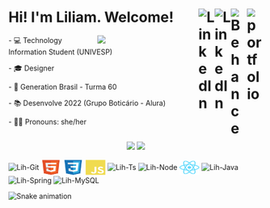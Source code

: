 <h1>Hi! I'm Liliam. Welcome!
 <a href="https://liliamoliveira.myportfolio.com/" target="_blank"><img align="right" alt="portfolio" width="32px" src='https://svgshare.com/i/uF4.svg'></a>
 <a href="https://www.behance.net/liliamsolive" target="_blank"><img align="right" alt="Behance" width="32px" src='https://svgshare.com/i/uFk.svg' />
 <a href="mailto:liliamsoliver@gmail.com" target="_blank"><img align="right" alt="LinkedIn" width="32px" src="https://svgshare.com/i/uFz.svg" />
 <a href="https://www.linkedin.com/in/liliamoliveira" target="_blank"><img align="right" alt="LinkedIn" width="32px" src='https://svgshare.com/i/uFY.svg'> </a>
 
</h1> 

  
<div>
 <img align="right" src="https://user-images.githubusercontent.com/89716594/187804412-e4cd5b00-2a90-4cca-b628-f1b36d4519dd.png" width="200">
  <p align="left"> - 💻 Technology Information Student (UNIVESP)</p>
  <p align="left"> - 🎓 Designer</p>
  <p align="left"> - 🚀 Generation Brasil - Turma 60</p>
  <p align="left"> - 📚 Desenvolve 2022 (Grupo Boticário - Alura) </p>
  <p align="left"> - 👩🏻 Pronouns: she/her</p>
 </div>
  
<br>
  
<div align="center">
  <a href="https://github.com/Lihsolive"></a>
  <img height="140em" src="https://github-readme-stats.vercel.app/api?username=Lihsolive&show_icons=true&theme=midnight-purple&include_all_commits=true&count_private=true"/>
  <img height="140em" src="https://github-readme-stats.vercel.app/api/top-langs/?username=Lihsolive&layout=compact&langs_count=7&theme=midnight-purple"/>
</div>
  
<br>
  
<div style="display: inline-block">

  <img align="center" alt="Lih-Git" height="30" width="40" src="https://cdn.jsdelivr.net/gh/devicons/devicon/icons/git/git-original.svg">
  <img align="center" alt="Lih-HTML" height="30" width="40" src="https://raw.githubusercontent.com/devicons/devicon/master/icons/html5/html5-original.svg">
  <img align="center" alt="Lih-CSS" height="30" width="40" src="https://raw.githubusercontent.com/devicons/devicon/master/icons/css3/css3-original.svg">
  <img align="center" alt="Lih-Js" height="30" width="40" src="https://raw.githubusercontent.com/devicons/devicon/master/icons/javascript/javascript-plain.svg">
  <img align="center" alt="Lih-Ts" height="30" width="40" src="https://cdn.jsdelivr.net/gh/devicons/devicon/icons/typescript/typescript-original.svg" />
  <img align="center" alt="Lih-Node" height="30" width="40" src="https://cdn.jsdelivr.net/gh/devicons/devicon/icons/nodejs/nodejs-original.svg" >
  <img align="center" alt="Lih-React" height="30" width="40" src="https://raw.githubusercontent.com/devicons/devicon/master/icons/react/react-original.svg">
  <img align="center" alt="Lih-Java" height="50" width="60" src="https://cdn.jsdelivr.net/gh/devicons/devicon/icons/java/java-plain-wordmark.svg" />
  <img  align="center" alt="Lih-Spring" height="50" width="70" src="https://cdn.jsdelivr.net/gh/devicons/devicon/icons/spring/spring-original-wordmark.svg" />
  <img  align="center" alt="Lih-MySQL" height="60" width="80" src="https://cdn.jsdelivr.net/gh/devicons/devicon/icons/mysql/mysql-original-wordmark.svg" />
 
 ![Snake animation](https://github.com/Lihsolive/Lihsolive/blob/output/github-contribution-grid-snake.svg)
 
</div>
